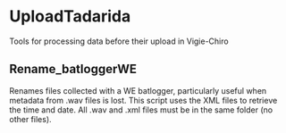 # UploadTadarida
Tools for processing data before their upload in Vigie-Chiro

## Rename_batloggerWE
Renames files collected with a WE batlogger, particularly useful when metadata from .wav files is lost. 
This script uses the XML files to retrieve the time and date.
All .wav and .xml files must be in the same folder (no other files).
